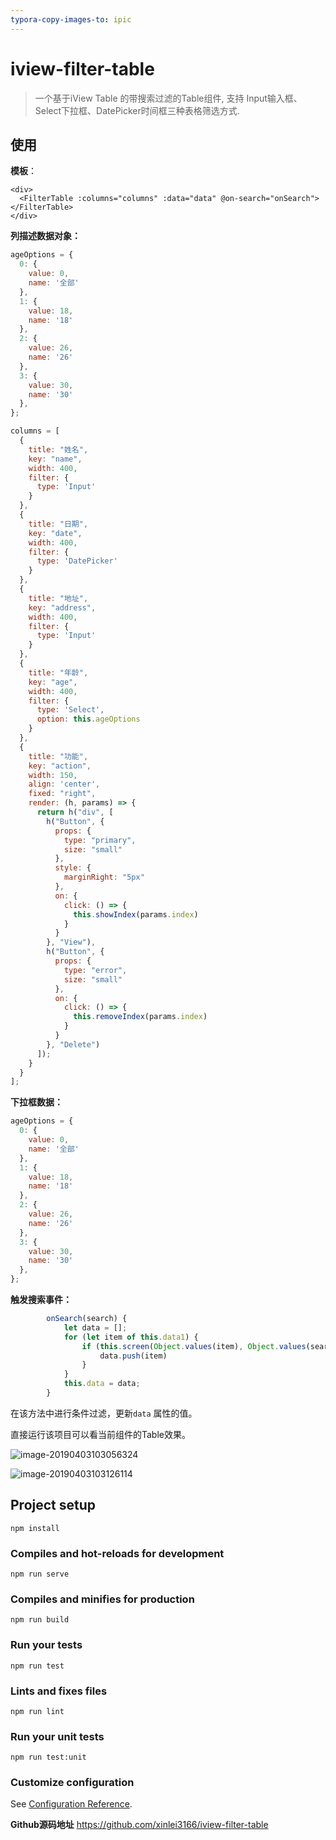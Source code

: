 ```yaml
---
typora-copy-images-to: ipic
---
```


# iview-filter-table
> 一个基于iView Table 的带搜索过滤的Table组件, 支持 Input输入框、Select下拉框、DatePicker时间框三种表格筛选方式.

## 使用

**模板**：

```vue
<div>
  <FilterTable :columns="columns" :data="data" @on-search="onSearch"></FilterTable>
</div>
```

**列描述数据对象：**

```js
ageOptions = {
  0: {
    value: 0,
    name: '全部'
  },
  1: {
    value: 18,
    name: '18'
  },
  2: {
    value: 26,
    name: '26'
  },
  3: {
    value: 30,
    name: '30'
  },
};

columns = [
  {
    title: "姓名",
    key: "name",
    width: 400,
    filter: {
      type: 'Input'
    }
  },
  {
    title: "日期",
    key: "date",
    width: 400,
    filter: {
      type: 'DatePicker'
    }
  },
  {
    title: "地址",
    key: "address",
    width: 400,
    filter: {
      type: 'Input'
    }
  },
  {
    title: "年龄",
    key: "age",
    width: 400,
    filter: {
      type: 'Select',
      option: this.ageOptions
    }
  },
  {
    title: "功能",
    key: "action",
    width: 150,
    align: 'center',
    fixed: "right",
    render: (h, params) => {
      return h("div", [
        h("Button", {
          props: {
            type: "primary",
            size: "small"
          },
          style: {
            marginRight: "5px"
          },
          on: {
            click: () => {
              this.showIndex(params.index)
            }
          }
        }, "View"),
        h("Button", {
          props: {
            type: "error",
            size: "small"
          },
          on: {
            click: () => {
              this.removeIndex(params.index)
            }
          }
        }, "Delete")
      ]);
    }
  }
];

```

**下拉框数据：**

```js
ageOptions = {
  0: {
    value: 0,
    name: '全部'
  },
  1: {
    value: 18,
    name: '18'
  },
  2: {
    value: 26,
    name: '26'
  },
  3: {
    value: 30,
    name: '30'
  },
};
```

**触发搜索事件：**

```js
        onSearch(search) {
            let data = [];
            for (let item of this.data1) {
                if (this.screen(Object.values(item), Object.values(search))) {
                    data.push(item)
                }
            }
            this.data = data;
        }
```

在该方法中进行条件过滤，更新`data` 属性的值。

直接运行该项目可以看当前组件的Table效果。

![image-20190403103056324](https://ws3.sinaimg.cn/large/006tKfTcly1g1p8yrk8ywj31lo0u0467.jpg)

![image-20190403103126114](https://ws1.sinaimg.cn/large/006tKfTcly1g1p8yx3385j32dk0f0mza.jpg)



## Project setup

```
npm install
```

### Compiles and hot-reloads for development
```
npm run serve
```

### Compiles and minifies for production
```
npm run build
```

### Run your tests
```
npm run test
```

### Lints and fixes files
```
npm run lint
```

### Run your unit tests
```
npm run test:unit
```

### Customize configuration
See [Configuration Reference](https://cli.vuejs.org/config/).

**Github源码地址** <https://github.com/xinlei3166/iview-filter-table>

